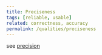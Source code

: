 ```yaml
---
title: Preciseness
tags: [reliable, usable]
related: correctness, accuracy
permalink: /qualities/preciseness
---
```


see [precision](/qualities/precision)